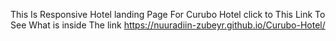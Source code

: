 This Is Responsive Hotel landing Page For Curubo Hotel 
click to This Link To See What is inside The link 
https://nuuradiin-zubeyr.github.io/Curubo-Hotel/
